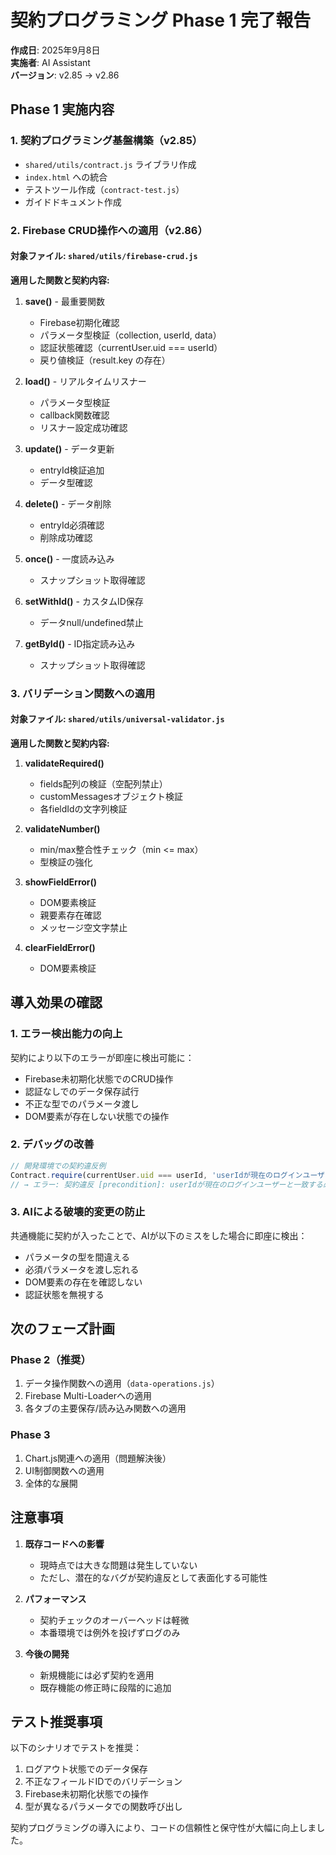 # 契約プログラミング Phase 1 完了報告

**作成日**: 2025年9月8日  
**実施者**: AI Assistant  
**バージョン**: v2.85 → v2.86

## Phase 1 実施内容

### 1. 契約プログラミング基盤構築（v2.85）
- `shared/utils/contract.js` ライブラリ作成
- `index.html` への統合
- テストツール作成（`contract-test.js`）
- ガイドドキュメント作成

### 2. Firebase CRUD操作への適用（v2.86）

#### 対象ファイル: `shared/utils/firebase-crud.js`

**適用した関数と契約内容:**

1. **save()** - 最重要関数
   - Firebase初期化確認
   - パラメータ型検証（collection, userId, data）
   - 認証状態確認（currentUser.uid === userId）
   - 戻り値検証（result.key の存在）

2. **load()** - リアルタイムリスナー
   - パラメータ型検証
   - callback関数確認
   - リスナー設定成功確認

3. **update()** - データ更新
   - entryId検証追加
   - データ型確認

4. **delete()** - データ削除
   - entryId必須確認
   - 削除成功確認

5. **once()** - 一度読み込み
   - スナップショット取得確認

6. **setWithId()** - カスタムID保存
   - データnull/undefined禁止

7. **getById()** - ID指定読み込み
   - スナップショット取得確認

### 3. バリデーション関数への適用

#### 対象ファイル: `shared/utils/universal-validator.js`

**適用した関数と契約内容:**

1. **validateRequired()**
   - fields配列の検証（空配列禁止）
   - customMessagesオブジェクト検証
   - 各fieldIdの文字列検証

2. **validateNumber()**
   - min/max整合性チェック（min <= max）
   - 型検証の強化

3. **showFieldError()**
   - DOM要素検証
   - 親要素存在確認
   - メッセージ空文字禁止

4. **clearFieldError()**
   - DOM要素検証

## 導入効果の確認

### 1. エラー検出能力の向上
契約により以下のエラーが即座に検出可能に：
- Firebase未初期化状態でのCRUD操作
- 認証なしでのデータ保存試行
- 不正な型でのパラメータ渡し
- DOM要素が存在しない状態での操作

### 2. デバッグの改善
```javascript
// 開発環境での契約違反例
Contract.require(currentUser.uid === userId, 'userIdが現在のログインユーザーと一致する必要があります');
// → エラー: 契約違反 [precondition]: userIdが現在のログインユーザーと一致する必要があります
```

### 3. AIによる破壊的変更の防止
共通機能に契約が入ったことで、AIが以下のミスをした場合に即座に検出：
- パラメータの型を間違える
- 必須パラメータを渡し忘れる
- DOM要素の存在を確認しない
- 認証状態を無視する

## 次のフェーズ計画

### Phase 2（推奨）
1. データ操作関数への適用（`data-operations.js`）
2. Firebase Multi-Loaderへの適用
3. 各タブの主要保存/読み込み関数への適用

### Phase 3
1. Chart.js関連への適用（問題解決後）
2. UI制御関数への適用
3. 全体的な展開

## 注意事項

1. **既存コードへの影響**
   - 現時点では大きな問題は発生していない
   - ただし、潜在的なバグが契約違反として表面化する可能性

2. **パフォーマンス**
   - 契約チェックのオーバーヘッドは軽微
   - 本番環境では例外を投げずログのみ

3. **今後の開発**
   - 新規機能には必ず契約を適用
   - 既存機能の修正時に段階的に追加

## テスト推奨事項

以下のシナリオでテストを推奨：
1. ログアウト状態でのデータ保存
2. 不正なフィールドIDでのバリデーション
3. Firebase未初期化状態での操作
4. 型が異なるパラメータでの関数呼び出し

契約プログラミングの導入により、コードの信頼性と保守性が大幅に向上しました。